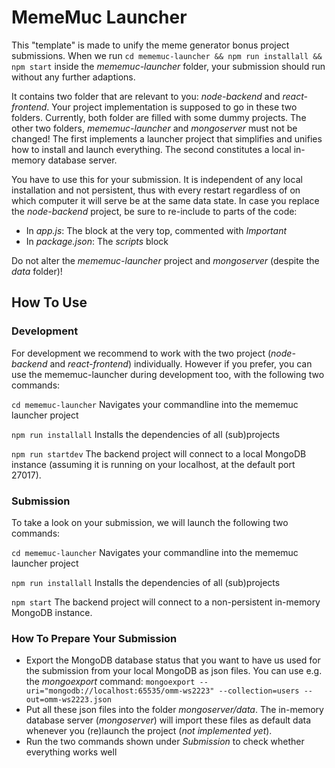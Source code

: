 # MemeMuc Launcher

This "template" is made to unify the meme generator bonus project submissions. When we run `cd mememuc-launcher && npm run installall && npm start` inside the _mememuc-launcher_ folder, your submission should run without any further adaptions.

It contains two folder that are relevant to you: _node-backend_ and _react-frontend_. Your project implementation is supposed to go in these two folders. Currently, both folder are filled with some dummy projects. The other two folders, _mememuc-launcher_ and _mongoserver_ must not be changed! The first implements a launcher project that simplifies and unifies how to install and launch everything. The second constitutes a local in-memory database server.

You have to use this for your submission. It is independent of any local installation and not persistent, thus with every restart regardless of on which computer it will serve be at the same data state. 
In case you replace the _node-backend_ project, be sure to re-include to parts of the code:
- In _app.js_: The block at the very top, commented with _Important_
- In _package.json_: The _scripts_ block

Do not alter the _mememuc-launcher_ project and _mongoserver_ (despite the _data_ folder)!

## How To Use

### Development

For development we recommend to work with the two project (_node-backend_ and _react-frontend_) individually. However if you prefer, you can use the mememuc-launcher during development too, with the following two commands:

`cd mememuc-launcher`
Navigates your commandline into the mememuc launcher project

`npm run installall`
Installs the dependencies of all (sub)projects

`npm run startdev`
The backend project will connect to a local MongoDB instance (assuming it is running on your localhost, at the default port 27017).


### Submission

To take a look on your submission, we will launch the following two commands:

`cd mememuc-launcher`
Navigates your commandline into the mememuc launcher project

`npm run installall`
Installs the dependencies of all (sub)projects

`npm start`
The backend project will connect to a non-persistent in-memory MongoDB instance.

### How To Prepare Your Submission

- Export the MongoDB database status that you want to have us used for the submission from your local MongoDB as json files. You can use e.g. the _mongoexport_ command: 
`mongoexport --uri="mongodb://localhost:65535/omm-ws2223" --collection=users --out=omm-ws2223.json`
- Put all these json files into the folder _mongoserver/data_. The in-memory database server (_mongoserver_) will import these files as default data whenever you (re)launch the project (_not implemented yet_).
- Run the two commands shown under _Submission_ to check whether everything works well


